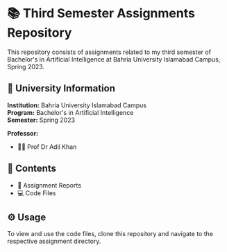 # 📚 Third Semester Assignments Repository

This repository consists of assignments related to my third semester of Bachelor's in Artificial Intelligence at Bahria University Islamabad Campus, Spring 2023.

## 🏫 University Information

**Institution:** Bahria University Islamabad Campus  
**Program:** Bachelor's in Artificial Intelligence  
**Semester:** Spring 2023  

**Professor:** 
- 👨‍🏫 Prof Dr Adil Khan

## 📁 Contents

- 📄 Assignment Reports
- 💻 Code Files

## ⚙️ Usage

To view and use the code files, clone this repository and navigate to the respective assignment directory.
